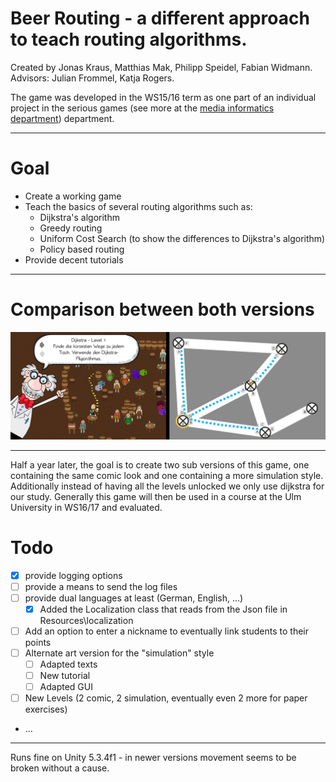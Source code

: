 # Beer Routing - a different approach to teach routing algorithms.
Created by Jonas Kraus, Matthias Mak, Philipp Speidel, Fabian Widmann.
Advisors: Julian Frommel, Katja Rogers.

The game was developed in the WS15/16 term as one part of an individual project in the serious games (see more at the [media informatics department](https://www.uni-ulm.de/in/mi.html)) department.
___
# Goal
+ Create a working game
+ Teach the basics of several routing algorithms such as:
  + Dijkstra's algorithm
  + Greedy routing
  + Uniform Cost Search (to show the differences to Dijkstra's algorithm)
  + Policy based routing
+ Provide decent tutorials
___
# Comparison between both versions
![differences between both images](img/diff.png)
___
Half a year later, the goal is to create two sub versions of this game, one containing the same comic look and one containing a more simulation style. Additionally instead of having all the levels unlocked we only use dijkstra for our study. Generally this game will then be used in a course at the Ulm University in WS16/17 and evaluated.
# Todo
- [x] provide logging options
- [ ] provide a means to send the log files
- [ ] provide dual languages at least (German, English, ...)
  - [x] Added the Localization class that reads from the Json file in Resources\localization
- [ ] Add an option to enter a nickname to eventually link students to their points
- [ ] Alternate art version for the "simulation" style
  - [ ] Adapted texts
  - [ ] New tutorial
  - [ ] Adapted GUI
- [ ] New Levels (2 comic, 2 simulation, eventually even 2 more for paper exercises)
- ...

___
Runs fine on Unity 5.3.4f1 - in newer versions movement seems to be broken without a cause.
